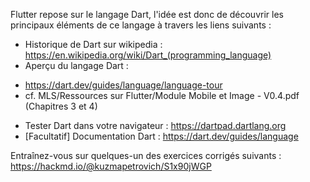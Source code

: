 
Flutter repose sur le langage Dart, l'idée est donc de découvrir les principaux éléments de ce langage à travers les liens suivants :

- Historique de Dart sur wikipedia : https://en.wikipedia.org/wiki/Dart_(programming_language)
- Aperçu du langage Dart :
* https://dart.dev/guides/language/language-tour
* cf. MLS/Ressources sur Flutter/Module Mobile et Image - V0.4.pdf (Chapitres 3 et 4)
- Tester Dart dans votre navigateur : https://dartpad.dartlang.org
- [Facultatif] Documentation Dart : https://dart.dev/guides/language

Entraînez-vous sur quelques-un des exercices corrigés suivants : https://hackmd.io/@kuzmapetrovich/S1x90jWGP
